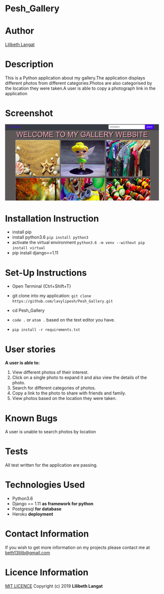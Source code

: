# Pesh_Gallery
# Author
[Lilibeth Langat](https://github.com/lavylipesh/Pesh_Gallery)
# Description
This is a Python application about my gallery.The application displays different photos from different categories.Photos are also categorised by the location they were taken.A user is able to copy a photograph link in the application
# Screenshot
 <img src="https://github.com/lavylipesh/Pesh_Gallery/blob/master/static/photos/gallery.png" width="1000">

# Installation Instruction
* install pip
* install python3.6 ```pip install python3```
* activate the virtual environment ```python3.6 -m venv --without pip install virtual```
* pip install django==1.11

# Set-Up Instructions
* Open Terminal {Ctrl+Shift+T}

* git clone into my application: ```git clone https://github.com/lavylipesh/Pesh_Gallery.git```


* cd Pesh_Gallery

* ```code .``` or ```atom .``` based on the text editor you have.
* ```pip install -r requirements.txt```

# User stories
**A user is able to:**
1. View different photos of their interest.
2. Click on a single photo to expand it and also view the details of the photo. 
3. Search for different categories of photos. 
4. Copy a link to the photo to share with friends and family.
5. View photos based on the location they were taken.
# Known Bugs
A user is unable to search photos by location
# Tests
All test written for the application are passing.

# Technologies Used
* Python3.6
* Django == 1.11 **as framework for python**
* Postgresql **for database**
* Heroku **deployment**

# Contact Information
If you wish to get more information on my projects please contact me at beth13lilib@gmail.com

# Licence Information
[MIT LICENCE](https://github.com/lavylipesh/Pesh_Gallery/blob/master/LICENCE)
Copyright (c) 2019 **Lilibeth Langat**
